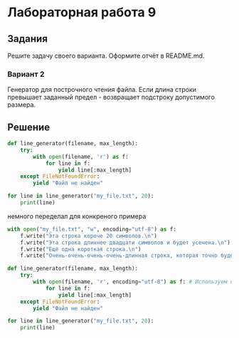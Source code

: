 # Лабораторная работа 9
## Задания 
Решите задачу своего варианта.
Оформите отчёт в README.md.
### Вариант 2
Генератор для построчного чтения файла. Если длина строки превышает заданный предел - возвращает подстроку допустимого размера.
## Решение
```py
def line_generator(filename, max_length):
    try:
        with open(filename, 'r') as f:
            for line in f:
                yield line[:max_length]
    except FileNotFoundError:
        yield "Файл не найден"

for line in line_generator("my_file.txt", 20):
    print(line)
```
немного переделал для конкреного примера
```py
with open("my_file.txt", "w", encoding="utf-8") as f:
    f.write("Эта строка короче 20 символов.\n")
    f.write("Эта строка длиннее двадцати символов и будет усечена.\n")
    f.write("Ещё одна короткая строка.\n")
    f.write("Очень-очень-очень-очень-длинная строка, которая точно будет усечена.\n")

def line_generator(filename, max_length):
    try:
        with open(filename, 'r', encoding="utf-8") as f: # Используем utf-8
            for line in f:
                yield line[:max_length]
    except FileNotFoundError:
        yield "Файл не найден"

for line in line_generator("my_file.txt", 20):
    print(line)
```

